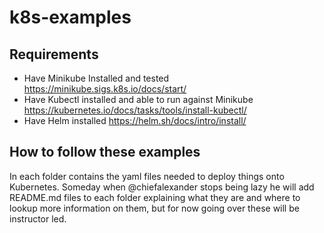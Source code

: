 # k8s-examples

## Requirements

-	Have Minikube Installed and tested https://minikube.sigs.k8s.io/docs/start/
- Have Kubectl installed and able to run against Minikube https://kubernetes.io/docs/tasks/tools/install-kubectl/
- Have Helm installed https://helm.sh/docs/intro/install/

## How to follow these examples

In each folder contains the yaml files needed to deploy things onto Kubernetes. Someday when @chiefalexander stops being lazy he will add README.md files to each folder explaining what they are and where to lookup more information on them, but for now going over these will be instructor led.
